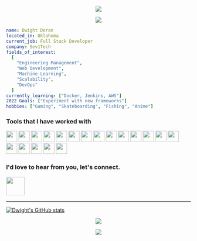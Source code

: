 <p align="center">
  <img src="https://capsule-render.vercel.app/api?&animation=fadeIn&type=waving&color=gradient&height=150&width=auto&text=Dwight%20Doran&desc=Software%20Engineer&fontAlignY=35&descAlignY=65"/>
</p>
<p align="center">
  <img src="https://media.tenor.com/jAhABeTndDYAAAAj/luffy-one.gif"/>
</p>

```yml
name: Dwight Doran
located_in: Oklahoma
current_job: Full Stack Developer
company: Sev1Tech
fields_of_interest:
  [
    "Engineering Management",
    "Web Development",
    "Machine Learning",
    "Scalability",
    "DevOps"
  ]
currently_learning: ["Docker, Jenkins, AWS"]
2022 Goals: ["Experiment with new frameworks"]
hobbies: ["Gaming", "Skateboarding", "Fishing", "Anime"]
```

### Tools that I have worked with
<p>
  <img src="https://cdn.jsdelivr.net/gh/devicons/devicon/icons/javascript/javascript-original.svg" height="30px" width="auto"/>
  <img src="https://cdn.jsdelivr.net/gh/devicons/devicon/icons/typescript/typescript-original.svg" height="30px" width="auto"/>  
  <img src="https://cdn.jsdelivr.net/gh/devicons/devicon/icons/nodejs/nodejs-original.svg" height="30px" width="auto"/>
  <img src="https://cdn.jsdelivr.net/gh/devicons/devicon/icons/react/react-original.svg" height="30px" width="auto"/>
  <img src="https://cdn.jsdelivr.net/gh/devicons/devicon/icons/jest/jest-plain.svg" height="30px" width="auto"/>
  <img src="https://cdn.jsdelivr.net/gh/devicons/devicon/icons/ruby/ruby-original.svg" height="30px" width="auto"/>
  <img src="https://cdn.jsdelivr.net/gh/devicons/devicon/icons/rails/rails-original-wordmark.svg" height="30px" width="auto"/>
  <img src="https://cdn.jsdelivr.net/gh/devicons/devicon/icons/rspec/rspec-original.svg" height="30px" width="auto"/>
  <img src="https://cdn.jsdelivr.net/gh/devicons/devicon/icons/python/python-original.svg" height="30px" width="auto"/>
  <img src="https://cdn.jsdelivr.net/gh/devicons/devicon/icons/sass/sass-original.svg" height="30px" width="auto"/>
  <img src="https://cdn.jsdelivr.net/gh/devicons/devicon/icons/docker/docker-original.svg" height="30px" width="auto"/>
  <img src="https://cdn.jsdelivr.net/gh/devicons/devicon/icons/mysql/mysql-original.svg" height="30px" width="auto"/>
  <img src="https://cdn.jsdelivr.net/gh/devicons/devicon/icons/postgresql/postgresql-original.svg" height="30px" width="auto"/>
  <img src="https://cdn.jsdelivr.net/gh/devicons/devicon/icons/redis/redis-plain-wordmark.svg" height="30px" width="auto"/> 
  <img src="https://cdn.jsdelivr.net/gh/devicons/devicon/icons/nginx/nginx-original.svg" height="30px" width="auto"/>
  <img src="https://cdn.jsdelivr.net/gh/devicons/devicon/icons/redux/redux-original.svg" height="30px" width="auto"/>
  <img src="https://cdn.jsdelivr.net/gh/devicons/devicon/icons/apachekafka/apachekafka-original.svg" height="30px" width="auto"/>
  <img src="https://cdn.jsdelivr.net/gh/devicons/devicon/icons/amazonwebservices/amazonwebservices-plain-wordmark.svg" height="30px" width="auto"/>  
  <img src="https://cdn.jsdelivr.net/gh/devicons/devicon/icons/jira/jira-original-wordmark.svg" height="30px" width="auto"/>        
<p/>

### I'd love to hear from you, let's connect. 

<a href="https://www.linkedin.com/in/dwightdoran">
  <img src="https://cdn.jsdelivr.net/gh/devicons/devicon/icons/linkedin/linkedin-original.svg" height="50px" width="auto" /> 
<a/>
<br/>
  
---
  
[![Dwight's GitHub stats](https://github-readme-stats.vercel.app/api?username=dwightdoran&theme=radical&show_icons=true)](https://github.com/dwightdoran/github-readme-stats)

<p align="center">
  <img src="https://media1.giphy.com/media/DSxKEQoQix9hC/giphy.gif?cid=ecf05e4755kyg3tzgsrb9aaojxtr3tu8agzgc0n7jpjezn6m&rid=giphy.gif"/>
<!--   <img src="https://media.tenor.com/jAhABeTndDYAAAAj/luffy-one.gif"/> -->
</p>
<p align="center">
  <img src="https://capsule-render.vercel.app/api?&animation=fadeIn&type=waving&color=gradient&height=100&section=footer"/>
</p>
